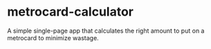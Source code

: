 # metrocard-calculator
A simple single-page app that calculates the right amount to put on a metrocard to minimize wastage.
